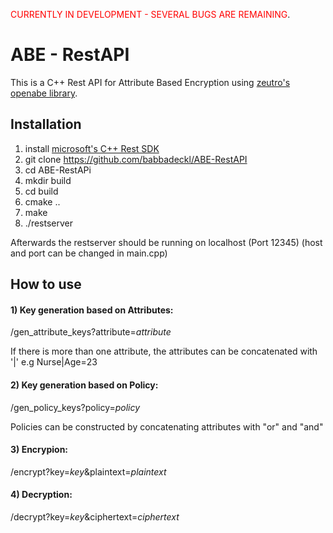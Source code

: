 
<span style="color:red">CURRENTLY IN DEVELOPMENT - SEVERAL BUGS ARE REMAINING</span>.

# ABE - RestAPI

This is a C++ Rest API for Attribute Based Encryption using [zeutro's openabe library](https://github.com/zeutro/openabe).

## Installation

1) install [microsoft's C++ Rest SDK](https://github.com/microsoft/cpprestsdk)
2) git clone https://github.com/babbadeckl/ABE-RestAPI
3) cd ABE-RestAPi
4) mkdir build
5) cd build
6) cmake ..
7) make
8) ./restserver

Afterwards the restserver should be running on localhost (Port 12345) (host and port can be changed in main.cpp)

## How to use

#### 1) Key generation based on Attributes:

/gen_attribute_keys?attribute=*attribute*

If there is more than one attribute, the attributes can be concatenated with '|' e.g Nurse|Age=23

#### 2) Key generation based on Policy:

/gen_policy_keys?policy=*policy*

Policies can be constructed by concatenating attributes with "or" and "and"

#### 3) Encrypion:

/encrypt?key=*key*&plaintext=*plaintext*

#### 4) Decryption:

/decrypt?key=*key*&ciphertext=*ciphertext*
